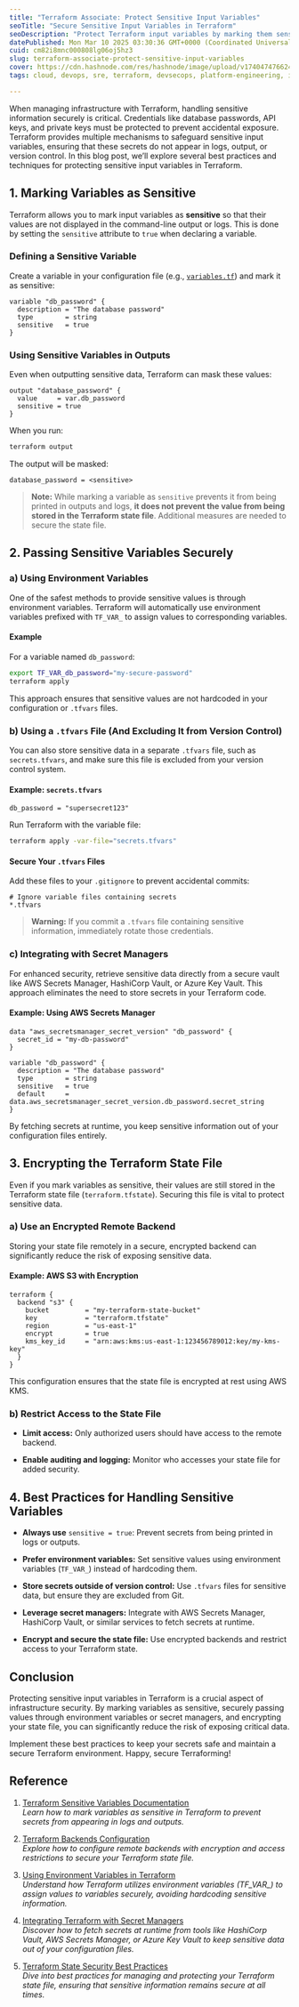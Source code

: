 ```yaml
---
title: "Terraform Associate: Protect Sensitive Input Variables"
seoTitle: "Secure Sensitive Input Variables in Terraform"
seoDescription: "Protect Terraform input variables by marking them sensitive, securely passing them, and encrypting the state file"
datePublished: Mon Mar 10 2025 03:30:36 GMT+0000 (Coordinated Universal Time)
cuid: cm82i8mnc000808lg06oj5hz3
slug: terraform-associate-protect-sensitive-input-variables
cover: https://cdn.hashnode.com/res/hashnode/image/upload/v1740474766249/6b1245f9-5d8e-4c59-9a4b-4dc48f24f467.png
tags: cloud, devops, sre, terraform, devsecops, platform-engineering, iac-infrastructure-as-code, terraform-associate

---
```


When managing infrastructure with Terraform, handling sensitive information securely is critical. Credentials like database passwords, API keys, and private keys must be protected to prevent accidental exposure. Terraform provides multiple mechanisms to safeguard sensitive input variables, ensuring that these secrets do not appear in logs, output, or version control. In this blog post, we’ll explore several best practices and techniques for protecting sensitive input variables in Terraform.

## 1\. Marking Variables as Sensitive

Terraform allows you to mark input variables as **sensitive** so that their values are not displayed in the command-line output or logs. This is done by setting the `sensitive` attribute to `true` when declaring a variable.

### Defining a Sensitive Variable

Create a variable in your configuration file (e.g., [`variables.tf`](http://variables.tf)) and mark it as sensitive:

```plaintext
variable "db_password" {
  description = "The database password"
  type        = string
  sensitive   = true
}
```

### Using Sensitive Variables in Outputs

Even when outputting sensitive data, Terraform can mask these values:

```plaintext
output "database_password" {
  value     = var.db_password
  sensitive = true
}
```

When you run:

```bash
terraform output
```

The output will be masked:

```plaintext
database_password = <sensitive>
```

> **Note:** While marking a variable as `sensitive` prevents it from being printed in outputs and logs, **it does not prevent the value from being stored in the Terraform state file**. Additional measures are needed to secure the state file.

## 2\. Passing Sensitive Variables Securely

### a) Using Environment Variables

One of the safest methods to provide sensitive values is through environment variables. Terraform will automatically use environment variables prefixed with `TF_VAR_` to assign values to corresponding variables.

#### Example

For a variable named `db_password`:

```bash
export TF_VAR_db_password="my-secure-password"
terraform apply
```

This approach ensures that sensitive values are not hardcoded in your configuration or `.tfvars` files.

### b) Using a `.tfvars` File (And Excluding It from Version Control)

You can also store sensitive data in a separate `.tfvars` file, such as `secrets.tfvars`, and make sure this file is excluded from your version control system.

#### Example: `secrets.tfvars`

```plaintext
db_password = "supersecret123"
```

Run Terraform with the variable file:

```bash
terraform apply -var-file="secrets.tfvars"
```

#### Secure Your `.tfvars` Files

Add these files to your `.gitignore` to prevent accidental commits:

```plaintext
# Ignore variable files containing secrets
*.tfvars
```

> **Warning:** If you commit a `.tfvars` file containing sensitive information, immediately rotate those credentials.

### c) Integrating with Secret Managers

For enhanced security, retrieve sensitive data directly from a secure vault like AWS Secrets Manager, HashiCorp Vault, or Azure Key Vault. This approach eliminates the need to store secrets in your Terraform code.

#### Example: Using AWS Secrets Manager

```plaintext
data "aws_secretsmanager_secret_version" "db_password" {
  secret_id = "my-db-password"
}

variable "db_password" {
  description = "The database password"
  type        = string
  sensitive   = true
  default     = data.aws_secretsmanager_secret_version.db_password.secret_string
}
```

By fetching secrets at runtime, you keep sensitive information out of your configuration files entirely.

## 3\. Encrypting the Terraform State File

Even if you mark variables as sensitive, their values are still stored in the Terraform state file (`terraform.tfstate`). Securing this file is vital to protect sensitive data.

### a) Use an Encrypted Remote Backend

Storing your state file remotely in a secure, encrypted backend can significantly reduce the risk of exposing sensitive data.

#### Example: AWS S3 with Encryption

```plaintext
terraform {
  backend "s3" {
    bucket         = "my-terraform-state-bucket"
    key            = "terraform.tfstate"
    region         = "us-east-1"
    encrypt        = true
    kms_key_id     = "arn:aws:kms:us-east-1:123456789012:key/my-kms-key"
  }
}
```

This configuration ensures that the state file is encrypted at rest using AWS KMS.

### b) Restrict Access to the State File

* **Limit access:** Only authorized users should have access to the remote backend.
    
* **Enable auditing and logging:** Monitor who accesses your state file for added security.
    

## 4\. Best Practices for Handling Sensitive Variables

* **Always use** `sensitive = true`: Prevent secrets from being printed in logs or outputs.
    
* **Prefer environment variables:** Set sensitive values using environment variables (`TF_VAR_`) instead of hardcoding them.
    
* **Store secrets outside of version control:** Use `.tfvars` files for sensitive data, but ensure they are excluded from Git.
    
* **Leverage secret managers:** Integrate with AWS Secrets Manager, HashiCorp Vault, or similar services to fetch secrets at runtime.
    
* **Encrypt and secure the state file:** Use encrypted backends and restrict access to your Terraform state.
    

## Conclusion

Protecting sensitive input variables in Terraform is a crucial aspect of infrastructure security. By marking variables as sensitive, securely passing values through environment variables or secret managers, and encrypting your state file, you can significantly reduce the risk of exposing critical data.

Implement these best practices to keep your secrets safe and maintain a secure Terraform environment. Happy, secure Terraforming!

## Reference

1. [Terraform Sensitive Variables Documentation](https://www.terraform.io/language/values/variables#sensitive-variables)  
    *Learn how to mark variables as sensitive in Terraform to prevent secrets from appearing in logs and outputs.*
    
2. [Terraform Backends Configuration](https://www.terraform.io/language/settings/backends/configuration)  
    *Explore how to configure remote backends with encryption and access restrictions to secure your Terraform state file.*
    
3. [Using Environment Variables in Terraform](https://www.terraform.io/cli/config/environment-variables)  
    *Understand how Terraform utilizes environment variables (TF\_VAR\_) to assign values to variables securely, avoiding hardcoding sensitive information.*
    
4. [Integrating Terraform with Secret Managers](https://learn.hashicorp.com/tutorials/terraform/vault?in=terraform/secrets)  
    *Discover how to fetch secrets at runtime from tools like HashiCorp Vault, AWS Secrets Manager, or Azure Key Vault to keep sensitive data out of your configuration files.*
    
5. [Terraform State Security Best Practices](https://www.terraform.io/language/state)  
    *Dive into best practices for managing and protecting your Terraform state file, ensuring that sensitive information remains secure at all times.*